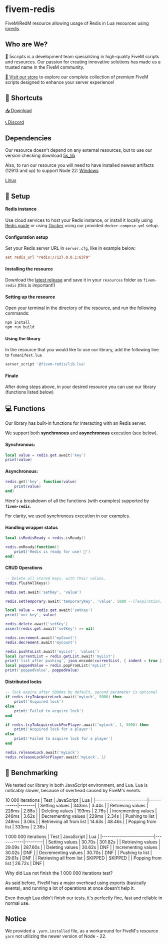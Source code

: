 # fivem-redis

FiveM/RedM resource allowing usage of Redis in Lua resources using [ioredis](https://www.npmjs.com/package/ioredis)

## Who are We?

🚀 5scripts is a development team specializing in high-quality FiveM scripts and resources. Our passion for creating innovative solutions has made us a trusted name in the FiveM community.

[🛒 Visit our store](https://5scripts.com) to explore our complete collection of premium FiveM scripts designed to enhance your server experience!

## 🔗 Shortcuts

[📥 Download](https://github.com/5scripts-fivem/fivem-redis/releases/latest)

[📞 Discord](https://discord.gg/5scripts)

## Dependencies
Our resource doesn't depend on any external resources, but to use our version checking download [5s_lib](https://dummy.url)

Also, to run our resource you will need to have installed newest artifacts (12913 and up) to support Node 22:
[Windows](https://runtime.fivem.net/artifacts/fivem/build_server_windows/master)

[Linux](https://runtime.fivem.net/artifacts/fivem/build_proot_linux/master)

## 📁 Setup

#### Redis instance
Use cloud services to host your Redis instance, or install it locally using [Redis guide](https://redis.io/docs/latest/operate/oss_and_stack/install/install-redis/) or using [Docker](https://www.docker.com/) using our provided `docker-compose.yml` setup.

#### Configuration setup
Set your Redis server URL in `server.cfg`, like in example below:
```cfg
set redis_url "redis://127.0.0.1:6379"
```

#### Installing the resource
Download the [latest release](https://github.com/5scripts-fivem/fivem-redis/releases/latest) and save it in your `resources` folder as `fivem-redis` (this is important!)

#### Setting up the resource
Open your terminal in the directory of the resource, and run the following commands:
```sh
npm install
npm run build
```

#### Using the library
In the resource that you would like to use our library, add the following line to `fxmanifest.lua`
```lua
server_script '@fivem-redis/lib.lua'
```

#### Finale

After doing steps above, in your desired resource you can use our library (functions listed below)

## 💻 Functions

Our library has built-in functions for interacting with an Redis server.

We support both **synchronous** and **asynchronous** execution (see below).

#### Synchronous:

```lua
local value = redis.get.await('key')
print(value)
```

#### Asynchronous:

```lua
redis.get('key', function(value) 
    print(value)
end)
```

Here's a breakdown of all the functions (with examples) supported by **`fivem-redis`**.

For clarity, we used synchronous execution in our examples.

#### Handling wrapper status
```lua
local isRedisReady = redis.isReady()

redis.onReady(function() 
    print('Redis is ready for use! 🚀')
end)
```

#### CRUD Operations
```lua
-- Delete all stored keys, with their values.
redis.flushAllKeys()

redis.set.await('setKey', 'value')

redis.setTemporary.await('temporaryKey', 'value', 5000 --[[expiration, defaults to 5000ms]])

local value = redis.get.await('setKey')
print('our key', value)

redis.delete.await('setKey')
assert(redis.get.await('setKey') == nil)

redis.increment.await('myCount')
redis.decrement.await('myCount')

redis.pushToList.await('myList', 'value1')
local currentList = redis.getList.await('myList')
print('list after pushing', json.encode(currentList, { indent = true }))
local poppedValue = redis.popFromList('myList')
print('poppedValue', poppedValue)
```

#### Distributed locks
```lua
-- lock expire after 5000ms by default, second parameter is optional
if redis.tryToAcquireLock.await('myLock', 5000) then
    print('Acquired lock')
else
    print('Failed to acquire lock')
end

if redis.tryToAcquireLockForPlayer.await('myLock', 1, 5000) then
    print('Acquired lock for a player')
else
    print('Failed to acquire lock for a player')
end

redis.releaseLock.await('myLock')
redis.releaseLockForPlayer.await('myLock', 1)
```

## 💨 Benchmarking
We tested our library in both JavaScript environment, and Lua.
Lua is noticably slower, because of overhead caused by FiveM's events.

10 000 iterations
| Test                     | JavaScript | Lua    |
|--------------------------|------------|--------|
| Setting values           | 343ms      | 3.44s  |
| Retrieving values        | 228ms      | 2.88s  |
| Deleting values          | 193ms      | 2.76s  |
| Incrementing values      | 246ms      | 3.62s  |
| Decrementing values      | 229ms      | 2.34s  |
| Pushing to list          | 249ms      | 3.06s  |
| Retrieving all from list | 14.63s     | 48.46s |
| Popping from list        | 333ms      | 2.36s  |

1 000 000 iterations
| Test                     | JavaScript | Lua     |
|--------------------------|------------|---------|
| Setting values           | 30.70s     | 301.82s |
| Retrieving values        | 29.09s     | 287.60s |
| Deleting values          | 30.62s     | DNF     |
| Incrementing values      | 30.02s     | DNF     |
| Decrementing values      | 30.70s     | DNF     |
| Pushing to list          | 29.61s     | DNF     |
| Retrieving all from list | SKIPPED    | SKIPPED |
| Popping from list        | 26.72s     | DNF     |

Why did Lua not finish the 1 000 000 iterations test?

As said before, FiveM has a major overhead using exports (basically events), and running a lot of operations at once doesn't help it.

Even though Lua didn't finish our tests, it's perfectly fine, fast and reliable in normal use.

## Notice
We provided a `.yarn.installed` file, as a workaround for FiveM's resource `yarn` not utilizing the newer version of Node - 22.
